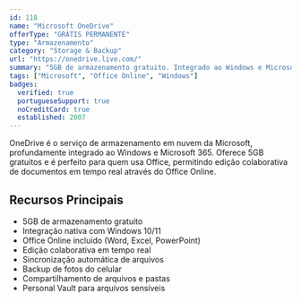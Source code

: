 ```yaml
---
id: 118
name: "Microsoft OneDrive"
offerType: "GRÁTIS PERMANENTE"
type: "Armazenamento"
category: "Storage & Backup"
url: "https://onedrive.live.com/"
summary: "5GB de armazenamento gratuito. Integrado ao Windows e Microsoft 365. Colaboração em Office Online."
tags: ["Microsoft", "Office Online", "Windows"]
badges:
  verified: true
  portugueseSupport: true
  noCreditCard: true
  established: 2007
---
```


OneDrive é o serviço de armazenamento em nuvem da Microsoft, profundamente integrado ao Windows e Microsoft 365. Oferece 5GB gratuitos e é perfeito para quem usa Office, permitindo edição colaborativa de documentos em tempo real através do Office Online.

## Recursos Principais

- 5GB de armazenamento gratuito
- Integração nativa com Windows 10/11
- Office Online incluído (Word, Excel, PowerPoint)
- Edição colaborativa em tempo real
- Sincronização automática de arquivos
- Backup de fotos do celular
- Compartilhamento de arquivos e pastas
- Personal Vault para arquivos sensíveis
